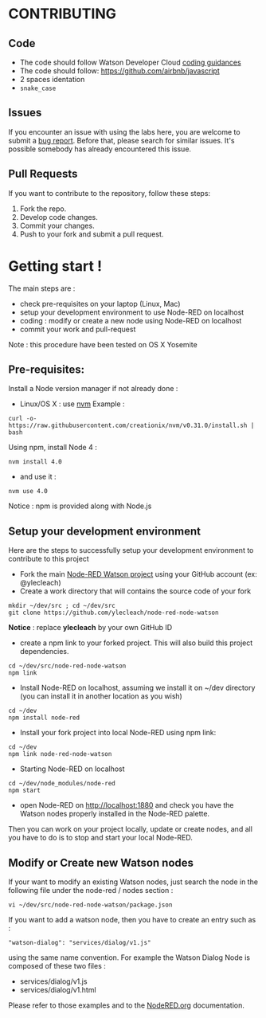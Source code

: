 # CONTRIBUTING

## Code

* The code should follow Watson Developer Cloud [coding guidances](https://github.com/watson-developer-cloud/api-guidelines)
* The code should follow: https://github.com/airbnb/javascript
* 2 spaces identation
* `snake_case`

## Issues

If you encounter an issue with using the labs here, you are welcome to submit
a [bug report](https://github.com/watson_developer_cloud/node-red-labs/issues).
Before that, please search for similar issues. It's possible somebody has already encountered this issue.

## Pull Requests

If you want to contribute to the repository, follow these steps:

1. Fork the repo.
2. Develop code changes.
5. Commit your changes.
6. Push to your fork and submit a pull request.

# Getting start !

The main steps are :
* check pre-requisites on your laptop (Linux, Mac)
* setup your development environment to use Node-RED on localhost
* coding : modify or create a new node using Node-RED on localhost
* commit your work and pull-request

Note : this procedure have been tested on OS X Yosemite

## Pre-requisites: 

Install a Node version manager if not already done :
- Linux/OS X : use [nvm](https://github.com/creationix/nvm)
Example :
```
curl -o- https://raw.githubusercontent.com/creationix/nvm/v0.31.0/install.sh | bash
```
Using npm, install Node 4 :
```
nvm install 4.0
```
- and use it :
```
nvm use 4.0
```
Notice : npm is provided along with Node.js

## Setup your development environment
Here are the steps to successfully setup your development environment to contribute to this project

- Fork the main [Node-RED Watson project](https://github.com/watson-developer-cloud/node-red-node-watson) using your GitHub account (ex: @ylecleach)
- Create a work directory that will contains the source code of your fork
```
mkdir ~/dev/src ; cd ~/dev/src
git clone https://github.com/ylecleach/node-red-node-watson
```
**Notice** : replace **ylecleach** by your own GitHub ID

- create a npm link to your forked project. This will also build this project dependencies.
```
cd ~/dev/src/node-red-node-watson
npm link
```

- Install Node-RED on localhost, assuming we install it on ~/dev directory (you can install it in another location as you wish)
```
cd ~/dev
npm install node-red
```

- Install your fork project into local Node-RED using npm link:
```
cd ~/dev
npm link node-red-node-watson
```

- Starting Node-RED on localhost
```
cd ~/dev/node_modules/node-red
npm start
```

- open Node-RED on [http://localhost:1880](http://localhost:1880) and check you have the Watson nodes properly installed in the Node-RED palette.

Then you can work on your project locally, update or create nodes, and all you have to do is to stop and start your local Node-RED.

## Modify or Create new Watson nodes

If your want to modify an existing Watson nodes, just search the node in the following file under the node-red /  nodes section :
```
vi ~/dev/src/node-red-node-watson/package.json
```

If you want to add a watson node, then you have to create an entry such as :
```
"watson-dialog": "services/dialog/v1.js"
```
using the same name convention. For example the Watson Dialog Node is composed of these two files :
- services/dialog/v1.js
- services/dialog/v1.html

Please refer to those examples and to the [NodeRED.org](http://nodered.org/docs/creating-nodes/) documentation.
